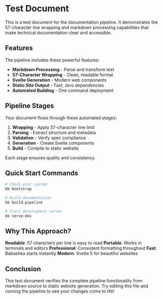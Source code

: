 # Test Document

This is a test document for the documentation
pipeline. It demonstrates the 57-character line
wrapping and markdown processing capabilities that
make technical documentation clear and accessible.

## Features

The pipeline includes these powerful features:

- **Markdown Processing** - Parse and transform text
- **57-Character Wrapping** - Clean, readable format
- **Svelte Generation** - Modern web components
- **Static Site Output** - Fast, zero dependencies
- **Automated Building** - One command deployment

## Pipeline Stages

Your document flows through these automated stages:

1. **Wrapping** - Apply 57-character line limit
2. **Parsing** - Extract structure and metadata
3. **Validation** - Verify spec compliance
4. **Generation** - Create Svelte components
5. **Build** - Compile to static website

Each stage ensures quality and consistency.

## Quick Start Commands

```bash
# Check your system
bb bootstrap

# Build documentation
bb build:pipeline

# Start development server
bb serve:dev
```

## Why This Approach?

**Readable**: 57 characters per line is easy to read
**Portable**: Works in terminals and editors
**Professional**: Consistent formatting throughout
**Fast**: Babashka starts instantly
**Modern**: Svelte 5 for beautiful websites

## Conclusion

This test document verifies the complete pipeline
functionality from markdown source to static website
generation. Try editing this file and running the
pipeline to see your changes come to life!

